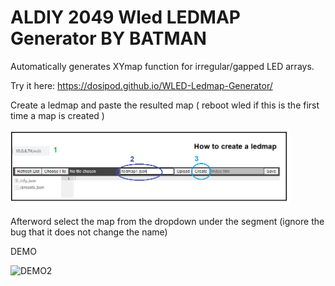 # ALDIY 2049 Wled LEDMAP Generator BY BATMAN
Automatically generates XYmap function for irregular/gapped LED arrays.

Try it here:
<a href="https://dosipod.github.io/WLED-Ledmap-Generator/"> https://dosipod.github.io/WLED-Ledmap-Generator/</a>

Create a ledmap and paste the resulted map ( reboot wled if this is the first time a map is created )


<img width="448" alt="image" src="/assets/images/content/How_to_create_LEDMAPS_01.png">

Afterword select the map from the dropdown under the segment (ignore the bug that it does not change the name) 

DEMO

![DEMO2](/assets/images/content/how_to_use_map_genrator.gif)



